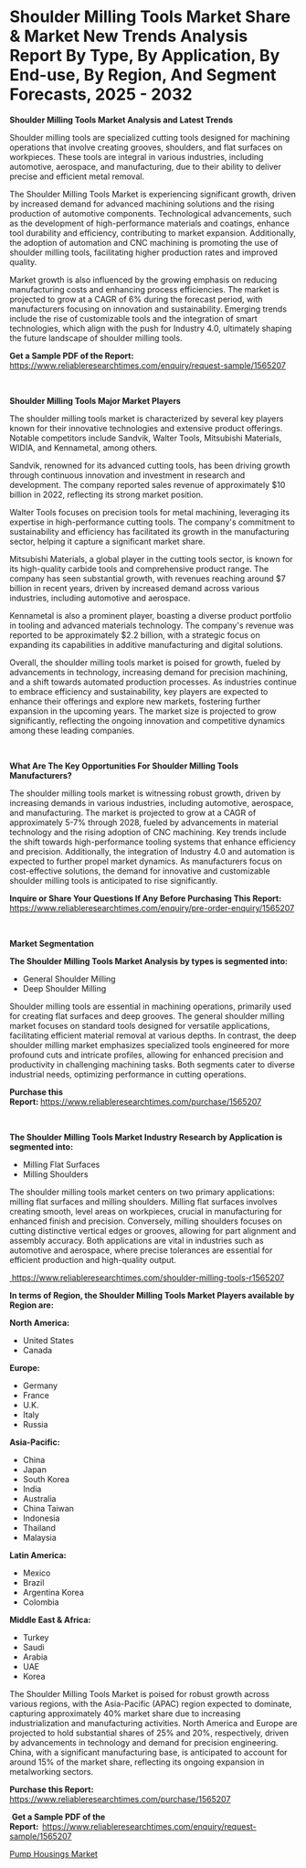 <p><h1>Shoulder Milling Tools Market Share & Market New Trends Analysis Report By Type, By Application, By End-use, By Region, And Segment Forecasts, 2025 - 2032</h1></p><p><strong>Shoulder Milling Tools Market Analysis and Latest Trends</strong></p>
<p><p>Shoulder milling tools are specialized cutting tools designed for machining operations that involve creating grooves, shoulders, and flat surfaces on workpieces. These tools are integral in various industries, including automotive, aerospace, and manufacturing, due to their ability to deliver precise and efficient metal removal.</p><p>The Shoulder Milling Tools Market is experiencing significant growth, driven by increased demand for advanced machining solutions and the rising production of automotive components. Technological advancements, such as the development of high-performance materials and coatings, enhance tool durability and efficiency, contributing to market expansion. Additionally, the adoption of automation and CNC machining is promoting the use of shoulder milling tools, facilitating higher production rates and improved quality.</p><p>Market growth is also influenced by the growing emphasis on reducing manufacturing costs and enhancing process efficiencies. The market is projected to grow at a CAGR of 6% during the forecast period, with manufacturers focusing on innovation and sustainability. Emerging trends include the rise of customizable tools and the integration of smart technologies, which align with the push for Industry 4.0, ultimately shaping the future landscape of shoulder milling tools.</p></p>
<p><strong>Get a Sample PDF of the Report:&nbsp;</strong> <a href="https://www.reliableresearchtimes.com/enquiry/request-sample/1565207?utm_campaign=2453&utm_medium=2&utm_source=Github&utm_content=ia&utm_term=16022025&utm_id=shoulder-milling-tools">https://www.reliableresearchtimes.com/enquiry/request-sample/1565207</a></p>
<p>&nbsp;</p>
<p><strong>Shoulder Milling Tools Major Market Players</strong></p>
<p><p>The shoulder milling tools market is characterized by several key players known for their innovative technologies and extensive product offerings. Notable competitors include Sandvik, Walter Tools, Mitsubishi Materials, WIDIA, and Kennametal, among others. </p><p>Sandvik, renowned for its advanced cutting tools, has been driving growth through continuous innovation and investment in research and development. The company reported sales revenue of approximately $10 billion in 2022, reflecting its strong market position. </p><p>Walter Tools focuses on precision tools for metal machining, leveraging its expertise in high-performance cutting tools. The company's commitment to sustainability and efficiency has facilitated its growth in the manufacturing sector, helping it capture a significant market share.</p><p>Mitsubishi Materials, a global player in the cutting tools sector, is known for its high-quality carbide tools and comprehensive product range. The company has seen substantial growth, with revenues reaching around $7 billion in recent years, driven by increased demand across various industries, including automotive and aerospace.</p><p>Kennametal is also a prominent player, boasting a diverse product portfolio in tooling and advanced materials technology. The company's revenue was reported to be approximately $2.2 billion, with a strategic focus on expanding its capabilities in additive manufacturing and digital solutions.</p><p>Overall, the shoulder milling tools market is poised for growth, fueled by advancements in technology, increasing demand for precision machining, and a shift towards automated production processes. As industries continue to embrace efficiency and sustainability, key players are expected to enhance their offerings and explore new markets, fostering further expansion in the upcoming years. The market size is projected to grow significantly, reflecting the ongoing innovation and competitive dynamics among these leading companies.</p></p>
<p>&nbsp;</p>
<p><strong>What Are The Key Opportunities For Shoulder Milling Tools Manufacturers?</strong></p>
<p><p>The shoulder milling tools market is witnessing robust growth, driven by increasing demands in various industries, including automotive, aerospace, and manufacturing. The market is projected to grow at a CAGR of approximately 5-7% through 2028, fueled by advancements in material technology and the rising adoption of CNC machining. Key trends include the shift towards high-performance tooling systems that enhance efficiency and precision. Additionally, the integration of Industry 4.0 and automation is expected to further propel market dynamics. As manufacturers focus on cost-effective solutions, the demand for innovative and customizable shoulder milling tools is anticipated to rise significantly.</p></p>
<p><strong>Inquire or Share Your Questions If Any Before Purchasing This Report:</strong> <a href="https://www.reliableresearchtimes.com/enquiry/pre-order-enquiry/1565207?utm_campaign=2453&utm_medium=2&utm_source=Github&utm_content=ia&utm_term=16022025&utm_id=shoulder-milling-tools">https://www.reliableresearchtimes.com/enquiry/pre-order-enquiry/1565207</a></p>
<p>&nbsp;</p>
<p><strong>Market Segmentation</strong></p>
<p><strong>The Shoulder Milling Tools Market Analysis by types is segmented into:</strong></p>
<p><ul><li>General Shoulder Milling</li><li>Deep Shoulder Milling</li></ul></p>
<p><p>Shoulder milling tools are essential in machining operations, primarily used for creating flat surfaces and deep grooves. The general shoulder milling market focuses on standard tools designed for versatile applications, facilitating efficient material removal at various depths. In contrast, the deep shoulder milling market emphasizes specialized tools engineered for more profound cuts and intricate profiles, allowing for enhanced precision and productivity in challenging machining tasks. Both segments cater to diverse industrial needs, optimizing performance in cutting operations.</p></p>
<p><strong>Purchase this Report:&nbsp;</strong><a href="https://www.reliableresearchtimes.com/purchase/1565207?utm_campaign=2453&utm_medium=2&utm_source=Github&utm_content=ia&utm_term=16022025&utm_id=shoulder-milling-tools">https://www.reliableresearchtimes.com/purchase/1565207</a></p>
<p>&nbsp;</p>
<p><strong>The Shoulder Milling Tools Market Industry Research by Application is segmented into:</strong></p>
<p><ul><li>Milling Flat Surfaces</li><li>Milling Shoulders</li></ul></p>
<p><p>The shoulder milling tools market centers on two primary applications: milling flat surfaces and milling shoulders. Milling flat surfaces involves creating smooth, level areas on workpieces, crucial in manufacturing for enhanced finish and precision. Conversely, milling shoulders focuses on cutting distinctive vertical edges or grooves, allowing for part alignment and assembly accuracy. Both applications are vital in industries such as automotive and aerospace, where precise tolerances are essential for efficient production and high-quality output.</p></p>
<p><a href="https://www.reliableresearchtimes.com/shoulder-milling-tools-r1565207?utm_campaign=2453&utm_medium=2&utm_source=Github&utm_content=ia&utm_term=16022025&utm_id=shoulder-milling-tools">&nbsp;https://www.reliableresearchtimes.com/shoulder-milling-tools-r1565207</a></p>
<p><strong>In terms of Region, the Shoulder Milling Tools Market Players available by Region are:</strong></p>
<p>
    <p> <strong> North America: </strong>
        <ul>
            <li>United States</li>
            <li>Canada</li>
        </ul>
        </p> 
    <p> <strong> Europe: </strong>
        <ul>
            <li>Germany</li>
            <li>France</li>
            <li>U.K.</li>
            <li>Italy</li>
            <li>Russia</li>
        </ul>
        </p> 
    <p> <strong> Asia-Pacific: </strong>
        <ul>
            <li>China</li>
            <li>Japan</li>
            <li>South Korea</li>
            <li>India</li>
            <li>Australia</li>
            <li>China Taiwan</li>
            <li>Indonesia</li>
            <li>Thailand</li>
            <li>Malaysia</li>
        </ul>
        </p> 
    <p> <strong> Latin America: </strong>
        <ul>
            <li>Mexico</li>
            <li>Brazil</li>
            <li>Argentina Korea</li>
            <li>Colombia</li>
        </ul>
        </p> 
    <p> <strong> Middle East & Africa: </strong>
        <ul>
            <li>Turkey</li>
            <li>Saudi</li>
            <li>Arabia</li>
            <li>UAE</li>
            <li>Korea</li>
        </ul>
    </p>
    </p>
<p><p>The Shoulder Milling Tools Market is poised for robust growth across various regions, with the Asia-Pacific (APAC) region expected to dominate, capturing approximately 40% market share due to increasing industrialization and manufacturing activities. North America and Europe are projected to hold substantial shares of 25% and 20%, respectively, driven by advancements in technology and demand for precision engineering. China, with a significant manufacturing base, is anticipated to account for around 15% of the market share, reflecting its ongoing expansion in metalworking sectors.</p></p>
<p><strong>Purchase this Report: </strong><a href="https://www.reliableresearchtimes.com/purchase/1565207?utm_campaign=2453&utm_medium=2&utm_source=Github&utm_content=ia&utm_term=16022025&utm_id=shoulder-milling-tools">https://www.reliableresearchtimes.com/purchase/1565207</a></p>
<p>&nbsp;<strong>Get a Sample PDF of the Report:&nbsp;&nbsp;</strong><a href="https://www.reliableresearchtimes.com/enquiry/request-sample/1565207?utm_campaign=2453&utm_medium=2&utm_source=Github&utm_content=ia&utm_term=16022025&utm_id=shoulder-milling-tools">https://www.reliableresearchtimes.com/enquiry/request-sample/1565207</a></p>
<p><strong></strong></p>
<p><p><a href="https://github.com/sungbruington660/Market-Research-Report-List-1/blob/main/pump-housings-market.md?utm_campaign=2453&utm_medium=2&utm_source=Github&utm_content=ia&utm_term=16022025&utm_id=shoulder-milling-tools">Pump Housings Market</a></p></p>